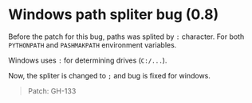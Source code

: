# Windows path spliter bug (0.8)
Before the patch for this bug, paths was splited by `:` character.
For both `PYTHONPATH` and `PASHMAKPATH` environment variables.

Windows uses `:` for determining drives (`C:/...`).

Now, the spliter is changed to `;` and bug is fixed for windows.

> Patch: GH-133
